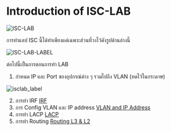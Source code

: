 # Introduction of ISC-LAB
![ISC-LAB](https://github.com/gunny64jaa/Internship-ISC./assets/102170391/4718a75c-551c-4f87-9c5d-b422e7904488)

การทำแลป ISC นี้ได้ทำเพียงแค่เฉพาะส่วนที่วงไว้ดังรูปด้านล่างนี้

![ISC-LAB-LABEL](https://github.com/gunny64jaa/Internship-ISC./assets/102170391/9ece6569-630f-4def-9e88-cb61f21c6d6d)

ต่อไปนี้เป็นการตอนการทำ LAB
1. กำหนด IP และ Port ของอุปกรณ์ต่าง ๆ รวมไปถึง VLAN (ทดไว้ในกระดาษ)

![isclab_label](https://github.com/gunny64jaa/Internship-ISC./assets/102170391/2f7cc086-42f7-45cc-9555-109facd956b0)
   
2. การทำ IRF
[IRF](https://github.com/gunny64jaa/Internship-ISC./blob/main/2_IRF.md)
3. การ Config VLAN และ IP address
[VLAN and IP Address](https://github.com/gunny64jaa/Internship-ISC./blob/main/3_VLAN%20%26%20IP.md)
4. การทำ LACP
[LACP](https://github.com/gunny64jaa/Internship-ISC./blob/main/4_LACP.md)
5. การทำ Routing
[Routing L3 & L2](https://github.com/gunny64jaa/Internship-ISC./blob/main/5_Routing%20L3%20%26%20L2.md)
